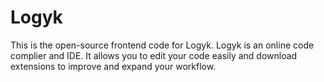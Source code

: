 # Logyk
This is the open-source frontend code for Logyk. Logyk is an online code complier and IDE. It allows you to edit your code easily and download extensions to improve and expand your workflow.
